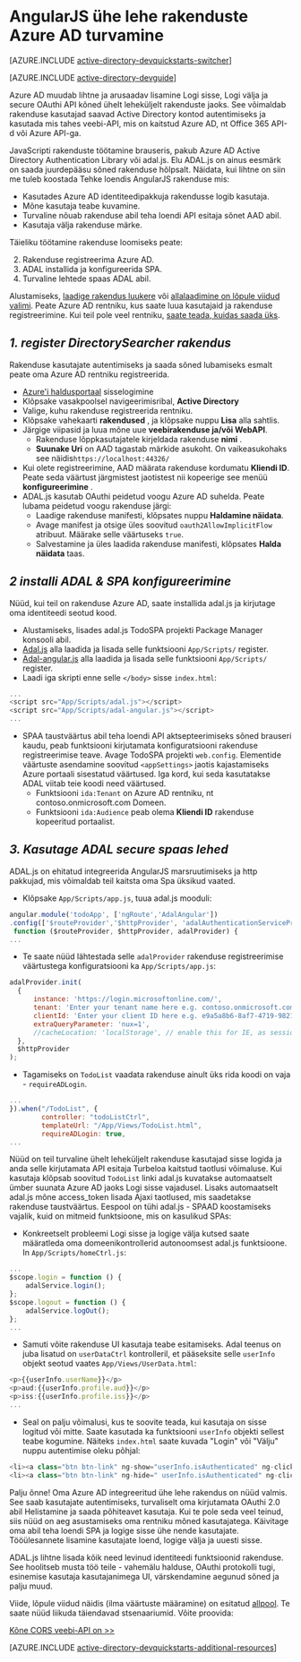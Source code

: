 <properties
    pageTitle="Azure'i AD AngularJS alustamine | Microsoft Azure'i"
    description="Kuidas luua nurga JS ühelt leheküljelt rakendus, mis ühendab Azure AD jaoks Logi sisse ja Azure AD helistab kaitstud API-de kasutamine OAuthi."
    services="active-directory"
    documentationCenter=""
    authors="dstrockis"
    manager="mbaldwin"
    editor=""/>

<tags
    ms.service="active-directory"
    ms.workload="identity"
    ms.tgt_pltfrm="na"
    ms.devlang="javascript"
    ms.topic="article"
    ms.date="09/16/2016"
    ms.author="dastrock"/>


# <a name="securing-angularjs-single-page-apps-with-azure-ad"></a>AngularJS ühe lehe rakenduste Azure AD turvamine

[AZURE.INCLUDE [active-directory-devquickstarts-switcher](../../includes/active-directory-devquickstarts-switcher.md)]

[AZURE.INCLUDE [active-directory-devguide](../../includes/active-directory-devguide.md)]

Azure AD muudab lihtne ja arusaadav lisamine Logi sisse, Logi välja ja secure OAuthi API kõned ühelt leheküljelt rakenduste jaoks.  See võimaldab rakenduse kasutajad saavad Active Directory kontod autentimiseks ja kasutada mis tahes veebi-API, mis on kaitstud Azure AD, nt Office 365 API-d või Azure API-ga.

JavaScripti rakenduste töötamine brauseris, pakub Azure AD Active Directory Authentication Library või adal.js.  Elu ADAL.js on ainus eesmärk on saada juurdepääsu sõned rakenduse hõlpsalt.  Näidata, kui lihtne on siin me tuleb koostada Tehke loendis AngularJS rakenduse mis:

- Kasutades Azure AD identiteedipakkuja rakendusse logib kasutaja.
- Mõne kasutaja teabe kuvamine.
- Turvaline nõuab rakenduse abil teha loendi API esitaja sõnet AAD abil.
- Kasutaja välja rakenduse märke.

Täieliku töötamine rakenduse loomiseks peate:

2. Rakenduse registreerima Azure AD.
3. ADAL installida ja konfigureerida SPA.
5. Turvaline lehtede spaas ADAL abil.

Alustamiseks, [laadige rakendus luukere](https://github.com/AzureADQuickStarts/SinglePageApp-AngularJS-DotNet/archive/skeleton.zip) või [allalaadimine on lõpule viidud valimi](https://github.com/AzureADQuickStarts/SinglePageApp-AngularJS-DotNet/archive/complete.zip).  Peate Azure AD rentniku, kus saate luua kasutajaid ja rakenduse registreerimine.  Kui teil pole veel rentniku, [saate teada, kuidas saada üks](active-directory-howto-tenant.md).

## <a name="1-register-the-directorysearcher-application"></a>*1. register DirectorySearcher rakendus*
Rakenduse kasutajate autentimiseks ja saada sõned lubamiseks esmalt peate oma Azure AD rentniku registreerida.

-   [Azure'i haldusportaal](https://manage.windowsazure.com) sisselogimine
-   Klõpsake vasakpoolsel navigeerimisribal, **Active Directory**
-   Valige, kuhu rakenduse registreerida rentniku.
-   Klõpsake vahekaarti **rakendused** , ja klõpsake nuppu **Lisa** alla sahtlis.
-   Järgige viipasid ja luua mõne uue **veebirakenduse ja/või WebAPI**.
    -   Rakenduse lõppkasutajatele kirjeldada rakenduse **nimi** .
    -   **Suunake Uri** on AAD tagastab märkide asukoht.  On vaikeasukohaks see näidis`https://localhost:44326/`
-   Kui olete registreerimine, AAD määrata rakenduse kordumatu **Kliendi ID**.  Peate seda väärtust järgmistest jaotistest nii kopeerige see menüü **konfigureerimine** .
- ADAL.js kasutab OAuthi peidetud voogu Azure AD suhelda.  Peate lubama peidetud voogu rakenduse järgi:
    - Laadige rakenduse manifesti, klõpsates nuppu **Haldamine näidata**.
    - Avage manifest ja otsige üles soovitud `oauth2AllowImplicitFlow` atribuut. Määrake selle väärtuseks `true`.
    - Salvestamine ja üles laadida rakenduse manifesti, klõpsates **Halda näidata** taas.

## <a name="2-install-adal--configure-the-spa"></a>*2 installi ADAL & SPA konfigureerimine*
Nüüd, kui teil on rakenduse Azure AD, saate installida adal.js ja kirjutage oma identiteedi seotud kood.

-   Alustamiseks, lisades adal.js TodoSPA projekti Package Manager konsooli abil.
  - [Adal.js](https://raw.githubusercontent.com/AzureAD/azure-activedirectory-library-for-js/master/lib/adal.js) alla laadida ja lisada selle funktsiooni `App/Scripts/` register.
  - [Adal-angular.js](https://raw.githubusercontent.com/AzureAD/azure-activedirectory-library-for-js/master/lib/adal-angular.js) alla laadida ja lisada selle funktsiooni `App/Scripts/` register.
  - Laadi iga skripti enne selle `</body>` sisse `index.html`:

```js
...
<script src="App/Scripts/adal.js"></script>
<script src="App/Scripts/adal-angular.js"></script>
...
```

-   SPAA taustväärtus abil teha loendi API aktsepteerimiseks sõned brauseri kaudu, peab funktsiooni kirjutamata konfiguratsiooni rakenduse registreerimise teave. Avage TodoSPA projekti `web.config`.  Elementide väärtuste asendamine soovitud `<appSettings>` jaotis kajastamiseks Azure portaali sisestatud väärtused.  Iga kord, kui seda kasutatakse ADAL viitab teie koodi need väärtused.
    -   Funktsiooni `ida:Tenant` on Azure AD rentniku, nt contoso.onmicrosoft.com Domeen.
    -   Funktsiooni `ida:Audience` peab olema **Kliendi ID** rakenduse kopeeritud portaalist.

## <a name="3--use-adal-to-secure-pages-in-the-spa"></a>*3. Kasutage ADAL secure spaas lehed*
ADAL.js on ehitatud integreerida AngularJS marsruutimiseks ja http pakkujad, mis võimaldab teil kaitsta oma Spa üksikud vaated.

- Klõpsake `App/Scripts/app.js`, tuua adal.js mooduli:

```js
angular.module('todoApp', ['ngRoute','AdalAngular'])
.config(['$routeProvider','$httpProvider', 'adalAuthenticationServiceProvider',
 function ($routeProvider, $httpProvider, adalProvider) {
...
```
- Te saate nüüd lähtestada selle `adalProvider` rakenduse registreerimise väärtustega konfiguratsiooni ka `App/Scripts/app.js`:

```js
adalProvider.init(
  {
      instance: 'https://login.microsoftonline.com/',
      tenant: 'Enter your tenant name here e.g. contoso.onmicrosoft.com',
      clientId: 'Enter your client ID here e.g. e9a5a8b6-8af7-4719-9821-0deef255f68e',
      extraQueryParameter: 'nux=1',
      //cacheLocation: 'localStorage', // enable this for IE, as sessionStorage does not work for localhost.
  },
  $httpProvider
);
```
- Tagamiseks on `TodoList` vaadata rakenduse ainult üks rida koodi on vaja - `requireADLogin`.

```js
...
}).when("/TodoList", {
        controller: "todoListCtrl",
        templateUrl: "/App/Views/TodoList.html",
        requireADLogin: true,
...
```

Nüüd on teil turvaline ühelt leheküljelt rakenduse kasutajad sisse logida ja anda selle kirjutamata API esitaja Turbeloa kaitstud taotlusi võimaluse.  Kui kasutaja klõpsab soovitud `TodoList` linki adal.js kuvatakse automaatselt ümber suunata Azure AD jaoks Logi sisse vajadusel.  Lisaks automaatselt adal.js mõne access_token lisada Ajaxi taotlused, mis saadetakse rakenduse taustväärtus.  Eespool on tühi adal.js - SPAAD koostamiseks vajalik, kuid on mitmeid funktsioone, mis on kasulikud SPAs:

- Konkreetselt probleemi Logi sisse ja logige välja kutsed saate määratleda oma domeenikontrollerid autonoomsest adal.js funktsioone.  In `App/Scripts/homeCtrl.js`:

```js
...
$scope.login = function () {
    adalService.login();
};
$scope.logout = function () {
    adalService.logOut();
};
...
```
- Samuti võite rakenduse UI kasutaja teabe esitamiseks.  Adal teenus on juba lisatud on `userDataCtrl` kontrolleril, et pääseksite selle `userInfo` objekt seotud vaates `App/Views/UserData.html`:

```js
<p>{{userInfo.userName}}</p>
<p>aud:{{userInfo.profile.aud}}</p>
<p>iss:{{userInfo.profile.iss}}</p>
...
```

- Seal on palju võimalusi, kus te soovite teada, kui kasutaja on sisse logitud või mitte.  Saate kasutada ka funktsiooni `userInfo` objekti sellest teabe kogumine.  Näiteks `index.html` saate kuvada "Login" või "Välju" nuppu autentimise oleku põhjal:

```js
<li><a class="btn btn-link" ng-show="userInfo.isAuthenticated" ng-click="logout()">Logout</a></li>
<li><a class="btn btn-link" ng-hide=" userInfo.isAuthenticated" ng-click="login()">Login</a></li>
```

Palju õnne! Oma Azure AD integreeritud ühe lehe rakendus on nüüd valmis.  See saab kasutajate autentimiseks, turvaliselt oma kirjutamata OAuthi 2.0 abil Helistamine ja saada põhiteavet kasutaja.  Kui te pole seda veel teinud, siis nüüd on aeg asustamiseks oma rentniku mõned kasutajatega.  Käivitage oma abil teha loendi SPA ja logige sisse ühe nende kasutajate.  Tööülesannete lisamine kasutajate loend, logige välja ja uuesti sisse.

ADAL.js lihtne lisada kõik need levinud identiteedi funktsioonid rakenduse.  See hoolitseb musta töö teile - vahemälu halduse, OAuthi protokolli tugi, esinemise kasutaja kasutajanimega UI, värskendamine aegunud sõned ja palju muud.

Viide, lõpule viidud näidis (ilma väärtuste määramine) on esitatud [allpool](https://github.com/AzureADQuickStarts/SinglePageApp-AngularJS-DotNet/archive/complete.zip).  Te saate nüüd liikuda täiendavad stsenaariumid.  Võite proovida:

[Kõne CORS veebi-API on >>](https://github.com/AzureAdSamples/SinglePageApp-WebAPI-AngularJS-DotNet)

[AZURE.INCLUDE [active-directory-devquickstarts-additional-resources](../../includes/active-directory-devquickstarts-additional-resources.md)]
